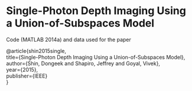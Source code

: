 # Single-Photon Depth Imaging Using a Union-of-Subspaces Model

Code (MATLAB 2014a) and data used for the paper  

@article{shin2015single, <br>
  title={Single-Photon Depth Imaging Using a Union-of-Subspaces Model}, <br>
  author={Shin, Dongeek and Shapiro, Jeffrey and Goyal, Vivek}, <br>
  year={2015}, <br>
  publisher={IEEE} <br>
}
